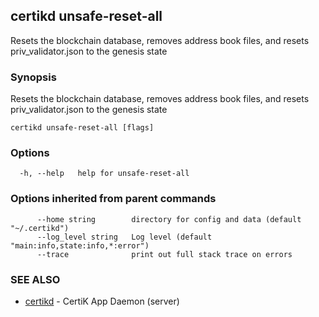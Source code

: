 ## certikd unsafe-reset-all

Resets the blockchain database, removes address book files, and resets priv_validator.json to the genesis state

### Synopsis

Resets the blockchain database, removes address book files, and resets priv_validator.json to the genesis state

```
certikd unsafe-reset-all [flags]
```

### Options

```
  -h, --help   help for unsafe-reset-all
```

### Options inherited from parent commands

```
      --home string        directory for config and data (default "~/.certikd")
      --log_level string   Log level (default "main:info,state:info,*:error")
      --trace              print out full stack trace on errors
```

### SEE ALSO

* [certikd](certikd.md)	 - CertiK App Daemon (server)

